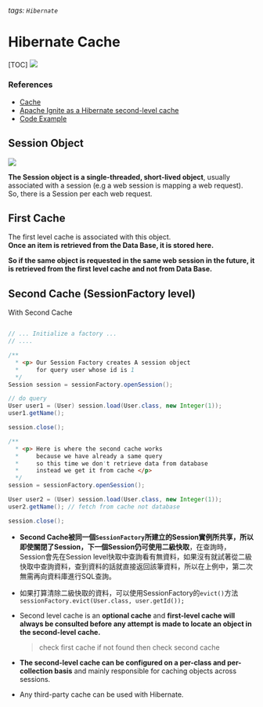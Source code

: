 ###### tags: `Hibernate`
# Hibernate Cache
[TOC]
![](https://i.imgur.com/Bl0Iffl.png)

### References 
- [Cache](http://jtechies.in/orm-tools/hibernate/hibernate-caching-strategy.php)  
- [Apache Ignite as a Hibernate second-level cache](https://bogdanstirbat.github.io/jekyll/update/2018/08/05/apache-ignite-hibernate-l2-cache.html)  
- [Code Example](https://openhome.cc/Gossip/HibernateGossip/SecondLevelCache.html)    
## Session Object
![](https://i.imgur.com/7MnFOQ2.png)    

**The Session object is a single-threaded, short-lived object**, usually associated with a session (e.g a web session is mapping a web request).         
So, there is a Session per each web request.    

## First Cache
The first level cache is associated with this object.  
**Once an item is retrieved from the Data Base, it is stored here.**  

**So if the same object is requested in the same web session in the future, it is retrieved from the first level cache and not from Data Base.**  

## Second Cache (SessionFactory level)


With Second Cache

```java

// ... Initialize a factory ...
// ....

/**
  * <p> Our Session Factory creates A session object 
  *     for query user whose id is 1
  */
Session session = sessionFactory.openSession();

// do query 
User user1 = (User) session.load(User.class, new Integer(1));
user1.getName();  

session.close();

/**
  * <p> Here is where the second cache works
  *     because we have already a same query
  *     so this time we don't retrieve data from database
  *     instead we get it from cache </p>
  */
session = sessionFactory.openSession();

User user2 = (User) session.load(User.class, new Integer(1));
user2.getName(); // fetch from cache not database

session.close();  
```
- **Second Cache被同一個`SessionFactory`所建立的Session實例所共享，所以即使關閉了Session，下一個Session仍可使用二級快取**，在查詢時，Session會先在Session level快取中查詢看有無資料，如果沒有就試著從二級快取中查詢資料，查到資料的話就直接返回該筆資料，所以在上例中，第二次無需再向資料庫進行SQL查詢。

- 如果打算清除二級快取的資料，可以使用SessionFactory的`evict()`方法
`sessionFactory.evict(User.class, user.getId());`

- Second level cache is an **optional cache** and **first-level cache will always be consulted before any attempt is made to locate an object in the second-level cache.**
    > check first cache if not found then check second cache 
- **The second-level cache can be configured on a per-class and per-collection basis** and mainly responsible for caching objects across sessions.
- Any third-party cache can be used with Hibernate.  

